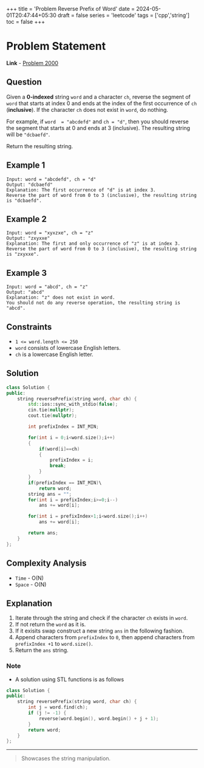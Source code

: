 +++
title = 'Problem Reverse Prefix of Word'
date = 2024-05-01T20:47:44+05:30
draft = false
series = 'leetcode'
tags = ['cpp','string']
toc = false
+++

# Problem Statement

**Link** - [Problem 2000](https://leetcode.com/problems/reverse-prefix-of-word/description)

## Question

Given a **0-indexed** string `word` and a character `ch`, reverse the segment of `word` that starts at index 0 and ends at the index of the first occurrence of `ch` (**inclusive**). If the character `ch` does not exist in `word`, do nothing.

For example, if `word  = "abcdefd"` and `ch = "d"`, then you should reverse the segment that starts at 0 and ends at 3 (inclusive). The resulting string will be `"dcbaefd"`.

Return the resulting string.

## Example 1

```text
Input: word = "abcdefd", ch = "d"
Output: "dcbaefd"
Explanation: The first occurrence of "d" is at index 3.
Reverse the part of word from 0 to 3 (inclusive), the resulting string is "dcbaefd".
```

## Example 2

```text
Input: word = "xyxzxe", ch = "z"
Output: "zxyxxe"
Explanation: The first and only occurrence of "z" is at index 3.
Reverse the part of word from 0 to 3 (inclusive), the resulting string is "zxyxxe".
```

## Example 3

```text
Input: word = "abcd", ch = "z"
Output: "abcd"
Explanation: "z" does not exist in word.
You should not do any reverse operation, the resulting string is "abcd".
```

## Constraints

- `1 <= word.length <= 250`
- `word` consists of lowercase English letters.
- `ch` is a lowercase English letter.

## Solution

```cpp
class Solution {
public:
    string reversePrefix(string word, char ch) {
        std::ios::sync_with_stdio(false);
        cin.tie(nullptr);
        cout.tie(nullptr);

        int prefixIndex = INT_MIN;

        for(int i = 0;i<word.size();i++)
        {
            if(word[i]==ch)
            {
                prefixIndex = i;
                break;
            }
        }
        if(prefixIndex == INT_MIN)\
            return word;
        string ans = "";
        for(int i = prefixIndex;i>=0;i--)
            ans += word[i];

        for(int i = prefixIndex+1;i<word.size();i++)
            ans += word[i];

        return ans;
    }
};
```

## Complexity Analysis

- `Time` - O(N)
- `Space` - O(N)

## Explanation

1. Iterate through the string and check if the character `ch` exists in `word`.
2. If not return the `word` as it is.
3. If it exisits swap construct a new string `ans` in the following fashion.
4. Append characters from `prefixIndex` to `0`, then append characters from `prefixIndex +1` to `word.size()`.
5. Return the `ans` string.

### Note

- A solution using STL functions is as follows

```cpp
class Solution {
public:
    string reversePrefix(string word, char ch) {
        int j = word.find(ch);
        if (j != -1) {
            reverse(word.begin(), word.begin() + j + 1);
        }
        return word;
    }
};
```

---

> Showcases the string manipulation.
